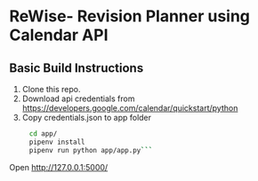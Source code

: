 # ReWise- Revision Planner using Calendar API


## Basic Build Instructions
1. Clone this repo.
2. Download api credentials from https://developers.google.com/calendar/quickstart/python
3. Copy credentials.json to app folder
 ```bash 
      cd app/
      pipenv install
      pipenv run python app/app.py```
  ```
Open http://127.0.0.1:5000/
